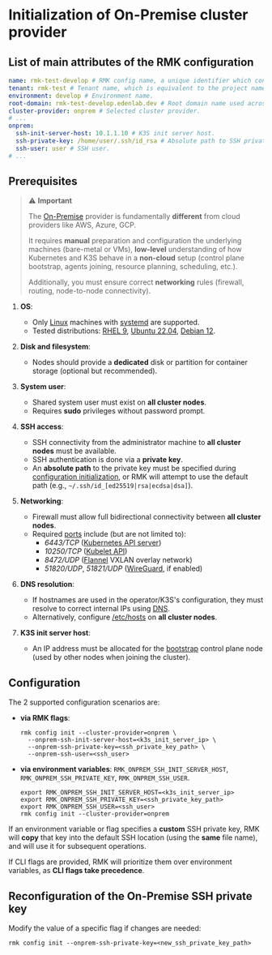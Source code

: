 # Initialization of On-Premise cluster provider

## List of main attributes of the RMK configuration

```yaml
name: rmk-test-develop # RMK config name, a unique identifier which consists of the project (tenant) name and the abbreviated name of the Git branch.
tenant: rmk-test # Tenant name, which is equivalent to the project name.
environment: develop # Environment name.
root-domain: rmk-test-develop.edenlab.dev # Root domain name used across the cluster.
cluster-provider: onprem # Selected cluster provider.
# ...
onprem:
  ssh-init-server-host: 10.1.1.10 # K3S init server host.
  ssh-private-key: /home/user/.ssh/id_rsa # Absolute path to SSH private key file. 
  ssh-user: user # SSH user.
# ...
```

## Prerequisites

> :warning: **Important**
>
> The [On-Premise](https://github.com/edenlabllc/on-premise-configurator.operators.infra) provider is fundamentally 
> **different** from cloud providers like AWS, Azure, GCP.
>
> It requires **manual** preparation and configuration the underlying machines (bare-metal or VMs),
> **low-level** understanding of how Kubernetes and K3S behave in a **non-cloud** setup (control plane bootstrap,
> agents joining, resource planning, scheduling, etc.).
>
> Additionally, you must ensure correct **networking** rules (firewall, routing, node-to-node connectivity).

1. **OS**:

   * Only [Linux](https://docs.k3s.io/installation/requirements#operating-systems) machines with
     [systemd](https://systemd.io/) are supported.
   * Tested distributions:
     [RHEL 9](https://docs.redhat.com/en/documentation/red_hat_enterprise_linux/9),
     [Ubuntu 22.04](https://releases.ubuntu.com/jammy/),
     [Debian 12](https://www.debian.org/releases/bookworm/).

2. **Disk and filesystem**:

   * Nodes should provide a **dedicated** disk or partition for container storage (optional but recommended).

3. **System user**:

   * Shared system user must exist on **all cluster nodes**.
   * Requires **sudo** privileges without password prompt.

4. **SSH access**:

   * SSH connectivity from the administrator machine to **all cluster nodes** must be available.
   * SSH authentication is done via a **private key**.
   * An **absolute path** to the private key must be specified
     during [configuration initialization](../configuration-management/init-onprem-provider.md#configuration),
     or RMK will attempt to use the default path (e.g., `~/.ssh/id_[ed25519|rsa|ecdsa|dsa]`).

5. **Networking**:

   * Firewall must allow full bidirectional connectivity between **all cluster nodes**.
   * Required [ports](https://docs.k3s.io/installation/requirements#networking) include (but are not limited to):
     * _6443/TCP_ ([Kubernetes API server](https://kubernetes.io/docs/concepts/overview/kubernetes-api/))
     * _10250/TCP_ ([Kubelet API](https://kubernetes.io/docs/concepts/architecture/#kubelet))
     * _8472/UDP_ ([Flannel](https://github.com/flannel-io/flannel) VXLAN overlay network)
     * _51820/UDP_, _51821/UDP_ ([WireGuard](https://www.wireguard.com/), if enabled)

6. **DNS resolution**:

   * If hostnames are used in the operator/K3S's configuration, they must resolve to correct internal IPs using
     [DNS](https://en.wikipedia.org/wiki/Domain_Name_System).
   * Alternatively, configure [/etc/hosts](https://en.wikipedia.org/wiki/Hosts_(file)) on **all cluster nodes**.

7. **K3S init server host**:

   * An IP address must be allocated for the [bootstrap](https://docs.k3s.io/datastore/ha-embedded) control
     plane node (used by other nodes when joining the cluster).

## Configuration

The 2 supported configuration scenarios are:

* **via RMK flags**:
  ```shell
  rmk config init --cluster-provider=onprem \
    --onprem-ssh-init-server-host=<k3s_init_server_ip> \
    --onprem-ssh-private-key=<ssh_private_key_path> \
    --onprem-ssh-user=<ssh_user>
  ```

* **via environment variables**: `RMK_ONPREM_SSH_INIT_SERVER_HOST`, `RMK_ONPREM_SSH_PRIVATE_KEY`, `RMK_ONPREM_SSH_USER`.
  ```shell
  export RMK_ONPREM_SSH_INIT_SERVER_HOST=<k3s_init_server_ip>
  export RMK_ONPREM_SSH_PRIVATE_KEY=<ssh_private_key_path>
  export RMK_ONPREM_SSH_USER=<ssh_user>
  rmk config init --cluster-provider=onprem
  ```  

If an environment variable or flag specifies a **custom** SSH private key, RMK will **copy** that key into the default
SSH location (using the **same** file name), and will use it for subsequent operations.

If CLI flags are provided, RMK will prioritize them over environment variables, as **CLI flags take precedence**.

## Reconfiguration of the On-Premise SSH private key

Modify the value of a specific flag if changes are needed:

```shell
rmk config init --onprem-ssh-private-key=<new_ssh_private_key_path>
```
